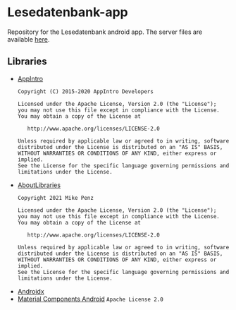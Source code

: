 # Lesedatenbank-app
Repository for the Lesedatenbank android app. The server files are available [here](https://github.com/Cameo007/Lesedatenbank-server/).

## Libraries
- [AppIntro](https://github.com/AppIntro/AppIntro)
    ```
    Copyright (C) 2015-2020 AppIntro Developers

    Licensed under the Apache License, Version 2.0 (the "License");
    you may not use this file except in compliance with the License.
    You may obtain a copy of the License at

       http://www.apache.org/licenses/LICENSE-2.0

    Unless required by applicable law or agreed to in writing, software
    distributed under the License is distributed on an "AS IS" BASIS,
    WITHOUT WARRANTIES OR CONDITIONS OF ANY KIND, either express or implied.
    See the License for the specific language governing permissions and
    limitations under the License.
    ```
- [AboutLibraries](https://github.com/mikepenz/AboutLibraries)
    ```
    Copyright 2021 Mike Penz

    Licensed under the Apache License, Version 2.0 (the "License");
    you may not use this file except in compliance with the License.
    You may obtain a copy of the License at

       http://www.apache.org/licenses/LICENSE-2.0

    Unless required by applicable law or agreed to in writing, software
    distributed under the License is distributed on an "AS IS" BASIS,
    WITHOUT WARRANTIES OR CONDITIONS OF ANY KIND, either express or implied.
    See the License for the specific language governing permissions and
    limitations under the License.
    ```
- [Androidx](https://github.com/androidx/androidx)
- [Material Components Android](https://github.com/material-components/material-components-android)
  ```Apache License 2.0```
